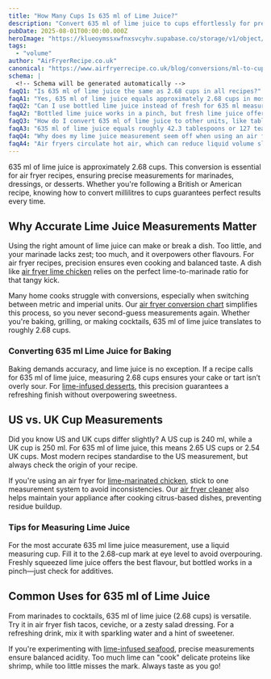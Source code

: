 ```yaml
---
title: "How Many Cups Is 635 ml of Lime Juice?"
description: "Convert 635 ml of lime juice to cups effortlessly for precise air fryer recipes. Perfect for baking, marinades, and cocktails!"
pubDate: 2025-08-01T00:00:00.000Z
heroImage: "https://klueoymssxwfnxsvcyhv.supabase.co/storage/v1/object/public/Shmucket/how-many-cups-is-635-ml-of-lime-juice.webp"
tags:
  - "volume"
author: "AirFryerRecipe.co.uk"
canonical: "https://www.airfryerrecipe.co.uk/blog/conversions/ml-to-cups/how-many-cups-is-635-ml-of-lime-juice"
schema: |
  <!-- Schema will be generated automatically -->
faqQ1: "Is 635 ml of lime juice the same as 2.68 cups in all recipes?"
faqA1: "Yes, 635 ml of lime juice equals approximately 2.68 cups in most standard recipes. However, slight variations may occur if using UK cups (250 ml) instead of US cups (240 ml). For air fryer recipes, sticking to one measurement system ensures consistency."
faqQ2: "Can I use bottled lime juice instead of fresh for 635 ml measurements?"
faqA2: "Bottled lime juice works in a pinch, but fresh lime juice offers brighter flavour. If substituting, check for added preservatives or sweeteners, which may alter the taste. For air fryer marinades, fresh juice typically yields better results."
faqQ3: "How do I convert 635 ml of lime juice to other units, like tablespoons?"
faqA3: "635 ml of lime juice equals roughly 42.3 tablespoons or 127 teaspoons. This conversion is handy for smaller batches or adjusting recipes. For precise air fryer cooking, use a digital scale or liquid measuring cup."
faqQ4: "Why does my lime juice measurement seem off when using an air fryer?"
faqA4: "Air fryers circulate hot air, which can reduce liquid volume slightly. If a recipe calls for 635 ml of lime juice, account for minimal evaporation. For saucy dishes, add a splash of water or oil to maintain moisture."
---
```

<p>635 ml of lime juice is approximately 2.68 cups. This conversion is essential for air fryer recipes, ensuring precise measurements for marinades, dressings, or desserts. Whether you're following a British or American recipe, knowing how to convert millilitres to cups guarantees perfect results every time.</p>  

<h2>Why Accurate Lime Juice Measurements Matter</h2>  
<p>Using the right amount of lime juice can make or break a dish. Too little, and your marinade lacks zest; too much, and it overpowers other flavours. For air fryer recipes, precision ensures even cooking and balanced taste. A dish like <a href=https://www.airfryerrecipe.co.uk/recipes>air fryer lime chicken</a> relies on the perfect lime-to-marinade ratio for that tangy kick.</p>  
<p>Many home cooks struggle with conversions, especially when switching between metric and imperial units. Our <a href=https://www.airfryerrecipe.co.uk/air-fryer-conversion-chart>air fryer conversion chart</a> simplifies this process, so you never second-guess measurements again. Whether you're baking, grilling, or making cocktails, 635 ml of lime juice translates to roughly 2.68 cups.</p>  

<h3>Converting 635 ml Lime Juice for Baking</h3>  
<p>Baking demands accuracy, and lime juice is no exception. If a recipe calls for 635 ml of lime juice, measuring 2.68 cups ensures your cake or tart isn’t overly sour. For <a href=https://www.airfryerrecipe.co.uk/recipe-category/dessert>lime-infused desserts</a>, this precision guarantees a refreshing finish without overpowering sweetness.</p>  

<h2>US vs. UK Cup Measurements</h2>  
<p>Did you know US and UK cups differ slightly? A US cup is 240 ml, while a UK cup is 250 ml. For 635 ml of lime juice, this means 2.65 US cups or 2.54 UK cups. Most modern recipes standardise to the US measurement, but always check the origin of your recipe.</p>  
<p>If you're using an air fryer for <a href=https://www.airfryerrecipe.co.uk/recipe-category/chicken>lime-marinated chicken</a>, stick to one measurement system to avoid inconsistencies. Our <a href=https://www.airfryerrecipe.co.uk/air-fryer-cleaner>air fryer cleaner</a> also helps maintain your appliance after cooking citrus-based dishes, preventing residue buildup.</p>  

<h3>Tips for Measuring Lime Juice</h3>  
<p>For the most accurate 635 ml lime juice measurement, use a liquid measuring cup. Fill it to the 2.68-cup mark at eye level to avoid overpouring. Freshly squeezed lime juice offers the best flavour, but bottled works in a pinch—just check for additives.</p>  

<h2>Common Uses for 635 ml of Lime Juice</h2>  
<p>From marinades to cocktails, 635 ml of lime juice (2.68 cups) is versatile. Try it in air fryer fish tacos, ceviche, or a zesty salad dressing. For a refreshing drink, mix it with sparkling water and a hint of sweetener.</p>  
<p>If you're experimenting with <a href=https://www.airfryerrecipe.co.uk/recipe-category/seafood>lime-infused seafood</a>, precise measurements ensure balanced acidity. Too much lime can "cook" delicate proteins like shrimp, while too little misses the mark. Always taste as you go!</p>
